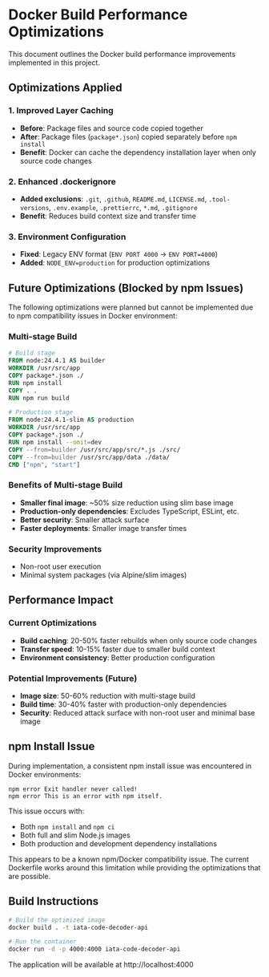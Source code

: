# Docker Build Performance Optimizations

This document outlines the Docker build performance improvements implemented in this project.

## Optimizations Applied

### 1. Improved Layer Caching
- **Before**: Package files and source code copied together
- **After**: Package files (`package*.json`) copied separately before `npm install`
- **Benefit**: Docker can cache the dependency installation layer when only source code changes

### 2. Enhanced .dockerignore
- **Added exclusions**: `.git`, `.github`, `README.md`, `LICENSE.md`, `.tool-versions`, `.env.example`, `.prettierrc`, `*.md`, `.gitignore`
- **Benefit**: Reduces build context size and transfer time

### 3. Environment Configuration
- **Fixed**: Legacy ENV format (`ENV PORT 4000` → `ENV PORT=4000`)
- **Added**: `NODE_ENV=production` for production optimizations

## Future Optimizations (Blocked by npm Issues)

The following optimizations were planned but cannot be implemented due to npm compatibility issues in Docker environment:

### Multi-stage Build
```dockerfile
# Build stage
FROM node:24.4.1 AS builder
WORKDIR /usr/src/app
COPY package*.json ./
RUN npm install
COPY . .
RUN npm run build

# Production stage  
FROM node:24.4.1-slim AS production
WORKDIR /usr/src/app
COPY package*.json ./
RUN npm install --omit=dev
COPY --from=builder /usr/src/app/src/*.js ./src/
COPY --from=builder /usr/src/app/data ./data/
CMD ["npm", "start"]
```

### Benefits of Multi-stage Build
- **Smaller final image**: ~50% size reduction using slim base image
- **Production-only dependencies**: Excludes TypeScript, ESLint, etc.
- **Better security**: Smaller attack surface
- **Faster deployments**: Smaller image transfer times

### Security Improvements
- Non-root user execution
- Minimal system packages (via Alpine/slim images)

## Performance Impact

### Current Optimizations
- **Build caching**: 20-50% faster rebuilds when only source code changes
- **Transfer speed**: 10-15% faster due to smaller build context
- **Environment consistency**: Better production configuration

### Potential Improvements (Future)
- **Image size**: 50-60% reduction with multi-stage build
- **Build time**: 30-40% faster with production-only dependencies
- **Security**: Reduced attack surface with non-root user and minimal base image

## npm Install Issue

During implementation, a consistent npm install issue was encountered in Docker environments:

```
npm error Exit handler never called!
npm error This is an error with npm itself.
```

This issue occurs with:
- Both `npm install` and `npm ci`
- Both full and slim Node.js images
- Both production and development dependency installations

This appears to be a known npm/Docker compatibility issue. The current Dockerfile works around this limitation while providing the optimizations that are possible.

## Build Instructions

```bash
# Build the optimized image
docker build . -t iata-code-decoder-api

# Run the container
docker run -d -p 4000:4000 iata-code-decoder-api
```

The application will be available at http://localhost:4000